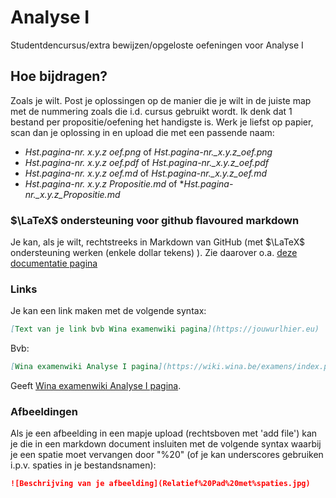 # Analyse I

Studentdencursus/extra bewijzen/opgeloste oefeningen voor Analyse I 


## Hoe bijdragen?

Zoals je wilt. Post je oplossingen op de manier die je wilt in de juiste map met de nummering zoals die i.d. cursus gebruikt wordt. Ik denk dat 1 bestand per propositie/oefening het handigste is. Werk je liefst op papier, scan dan je oplossing in en upload die met een passende naam: 
 - *Hst.pagina-nr. x.y.z oef.png* of *Hst.pagina-nr._x.y.z_oef.png*
 - *Hst.pagina-nr. x.y.z oef.pdf* of *Hst.pagina-nr._x.y.z_oef.pdf*
 - *Hst.pagina-nr. x.y.z oef.md* of *Hst.pagina-nr._x.y.z_oef.md*
 - *Hst.pagina-nr. x.y.z Propositie.md* of **Hst.pagina-nr._x.y.z_Propositie.md*

### $\LaTeX$ ondersteuning voor github flavoured markdown
Je kan, als je wilt, rechtstreeks in Markdown van GitHub (met $\LaTeX$ ondersteuning werken (enkele dollar tekens) ). Zie daarover o.a. [deze documentatie pagina](https://docs.github.com/en/get-started/writing-on-github/working-with-advanced-formatting/writing-mathematical-expressions)


### Links

Je kan een link maken met de volgende syntax:

```Markdown
[Text van je link bvb Wina examenwiki pagina](https://jouwurlhier.eu)
```

Bvb: 
```Markdown
[Wina examenwiki Analyse I pagina](https://wiki.wina.be/examens/index.php/Analyse_I)
```
Geeft [Wina examenwiki Analyse I pagina](https://wiki.wina.be/examens/index.php/Analyse_I).

### Afbeeldingen 

Als je een afbeelding in een mapje upload (rechtsboven met 'add file') kan je die in een markdown document insluiten met de volgende syntax waarbij je een spatie moet vervangen door "%20" (of je kan underscores gebruiken i.p.v. spaties in je bestandsnamen):

```Markdown
![Beschrijving van je afbeelding](Relatief%20Pad%20met%spaties.jpg)
```
